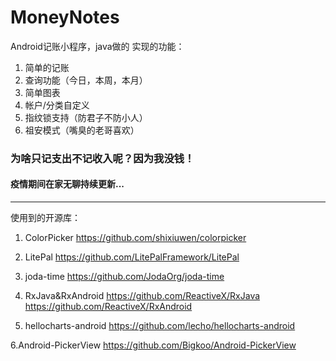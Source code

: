 # MoneyNotes
Android记账小程序，java做的
实现的功能：
  1. 简单的记账
  2. 查询功能（今日，本周，本月）
  3. 简单图表
  4. 帐户/分类自定义
  5. 指纹锁支持（防君子不防小人）
  6. 祖安模式（嘴臭的老哥喜欢）

### 为啥只记支出不记收入呢？因为我没钱！
#### 疫情期间在家无聊持续更新...

***
使用到的开源库：
  1. ColorPicker
  https://github.com/shixiuwen/colorpicker
  
  2. LitePal
  https://github.com/LitePalFramework/LitePal
  
  3. joda-time
  https://github.com/JodaOrg/joda-time
  
  4. RxJava&RxAndroid
  https://github.com/ReactiveX/RxJava
  https://github.com/ReactiveX/RxAndroid
  
  5. hellocharts-android
  https://github.com/lecho/hellocharts-android

  6.Android-PickerView
  https://github.com/Bigkoo/Android-PickerView
  

